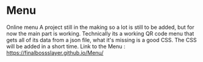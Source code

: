 # Menu
Online menu
A project still in the making so a lot is still to be added, but for now the main part is working. 
Technically its a working QR code menu that gets all of its data from a json file, what it's missing is a good CSS. 
The CSS will be added in a short time.
Link to the Menu : https://finalbossslayer.github.io/Menu/
